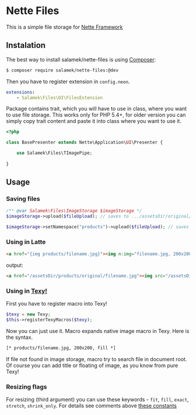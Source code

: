 # Nette Files

This is a simple file storage for [Nette Framework](http://nette.org/)

## Instalation

The best way to install salamek/nette-files is using  [Composer](http://getcomposer.org/):


```sh
$ composer require salamek/nette-files:@dev
```

Then you have to register extension in `config.neon`.

```yaml
extensions:
	- Salamek\Files\DI\FilesExtension
```

Package contains trait, which you will have to use in class, where you want to use file storage. This works only for PHP 5.4+, for older version you can simply copy trait content and paste it into class where you want to use it.

```php
<?php

class BasePresenter extends Nette\Application\UI\Presenter {

	use Salamek\Files\TImagePipe;
	
}

```

## Usage

### Saving files

```php
/** @var Salamek\Files\ImageStorage $imageStorage */
$imageStorage->upload($fileUpload); // saves to .../assetsDir/original/filename.jpg

$imageStorage->setNamespace("products")->upload($fileUpload); // saves to .../assetsDir/products/original/filename.jpg
```

### Using in Latte

```html
<a href="{img products/filename.jpg}"><img n:img="filename.jpg, 200x200, fill"></a>
```

output:

```html
<a href="/assetsDir/products/original/filename.jpg"><img src="/assetsDir/200x200_4/filename.jpg"></a>
```

### Using in [Texy!](http://texy.info/)

First you have to register macro into Texy!

```php
$texy = new Texy;
$this->registerTexyMacros($texy);
```

Now you can just use it. Macro expands native image macro in Texy. Here is the syntax.

```html
[* products/filename.jpg, 200x200, fill *]
```

If file not found in image storage, macro try to search file in document root. Of course you can add title or floating of image, as you know from pure Texy!

### Resizing flags

For resizing (third argument) you can use these keywords - `fit`, `fill`, `exact`, `stretch`, `shrink_only`. For details see comments above [these constants](http://api.nette.org/2.0/source-common.Image.php.html#105)

